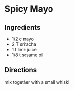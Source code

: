 # Spicy Mayo
## Ingredients
* 1/2 c mayo
* 2 T sriracha
* 1 t lime juice
* 1/8 t sesame oil
## Directions
mix together with a small whisk!
